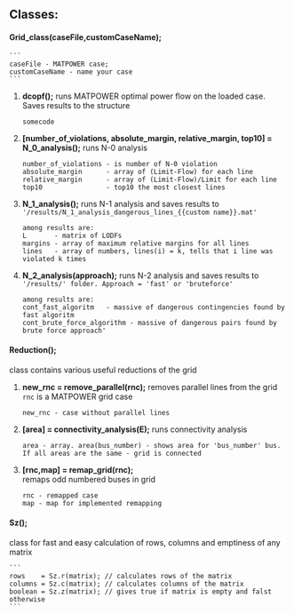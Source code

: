 ## Classes: 

#### Grid_class(caseFile,customCaseName); 
	
	```  
	caseFile - MATPOWER case; 
	customCaseName - name your case
	```

1. **dcopf();** runs MATPOWER optimal power flow on the loaded case. Saves results to the structure

	```
	somecode
	```

2. **[number_of_violations, absolute_margin, relative_margin, top10] = N_0_analysis();** runs N-0 analysis

	```  
	number_of_violations - is number of N-0 violation  
	absolute_margin      - array of (Limit-Flow) for each line  
	relative_margin      - array of (Limit-Flow)/Limit for each line  
	top10                - top10 the most closest lines
	```

3. **N_1_analysis();**
runs N-1 analysis and saves results to `'/results/N_1_analysis_dangerous_lines_{{custom name}}.mat'`

	```  
	among results are:
	L       - matrix of LODFs
	margins - array of maximum relative margins for all lines 
	lines   - array of numbers, lines(i) = k, tells that i line was violated k times 
	```

4. **N_2_analysis(approach);** 
runs N-2 analysis and saves results to `'/results/' folder. Approach = 'fast' or 'bruteforce'`

	```
	among results are:
	cont_fast_algoritm   - massive of dangerous contingencies found by fast algoritm
	cont_brute_force_algorithm - massive of dangerous pairs found by brute force approach'
	```

#### Reduction(); 
class contains various useful reductions of the grid 

1. **new_rnc = remove_parallel(rnc);**
removes parallel lines from the grid `rnc` is a MATPOWER grid case

	```
	new_rnc - case without parallel lines
	```

2. **[area] = connectivity_analysis(E);** 
runs connectivity analysis 

	```
	area - array. area(bus_number) - shows area for 'bus_number' bus. 
	If all areas are the same - grid is connected
	```

3. **[rnc,map] = remap_grid(rnc);**  
remaps odd numbered buses in grid

	``` 
	rnc - remapped case
	map - map for implemented remapping
	```

#### Sz(); 
class for fast and easy calculation of rows, columns and emptiness of any matrix

	```
	rows    = Sz.r(matrix); // calculates rows of the matrix
	columns = Sz.c(matrix); // calculates columns of the matrix
	boolean = Sz.z(matrix); // gives true if matrix is empty and falst otherwise  
	```
